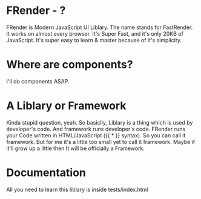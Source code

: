 # FRender - ?
FRender is Modern JavaScript UI Liblary.
The name stands for FastRender.
It works on almost every browser.
It's Super Fast, and it's only 20KB of JavaScript.
It's super easy to learn & master because of it's simplicity.

# Where are components?
I'll do components ASAP.

# A Liblary or Framework
Kinda stupid question, yeah.
So basiclly, Liblary is a thing which is used by developer's code. And framework runs developer's code.
FRender runs your Code written in HTML/JavaScript ({{ * }} syntax).
So you can call it framework. But for me it's a little too small yet to call it framework.
Maybe if it'll grow up a little then It will be officially a Framework.

# Documentation
All you need to learn this liblary is inside tests/index.html